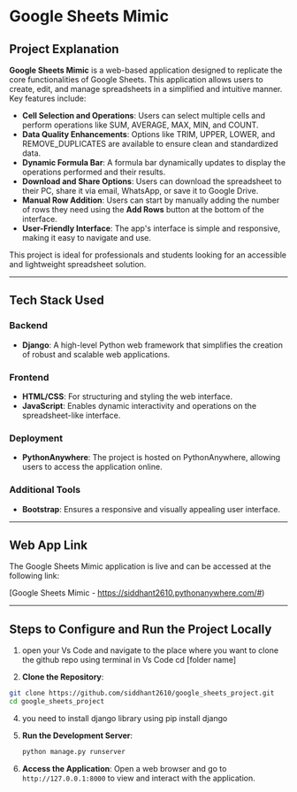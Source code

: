 # Google Sheets Mimic

## Project Explanation

**Google Sheets Mimic** is a web-based application designed to replicate the core functionalities of Google Sheets. This application allows users to create, edit, and manage spreadsheets in a simplified and intuitive manner. Key features include:

- **Cell Selection and Operations**: Users can select multiple cells and perform operations like SUM, AVERAGE, MAX, MIN, and COUNT.
- **Data Quality Enhancements**: Options like TRIM, UPPER, LOWER, and REMOVE_DUPLICATES are available to ensure clean and standardized data.
- **Dynamic Formula Bar**: A formula bar dynamically updates to display the operations performed and their results.
- **Download and Share Options**: Users can download the spreadsheet to their PC, share it via email, WhatsApp, or save it to Google Drive.
- **Manual Row Addition**: Users can start by manually adding the number of rows they need using the **Add Rows** button at the bottom of the interface.
- **User-Friendly Interface**: The app's interface is simple and responsive, making it easy to navigate and use.

This project is ideal for professionals and students looking for an accessible and lightweight spreadsheet solution.

---

## Tech Stack Used

### Backend
- **Django**: A high-level Python web framework that simplifies the creation of robust and scalable web applications.

### Frontend
- **HTML/CSS**: For structuring and styling the web interface.
- **JavaScript**: Enables dynamic interactivity and operations on the spreadsheet-like interface.

### Deployment
- **PythonAnywhere**: The project is hosted on PythonAnywhere, allowing users to access the application online.

### Additional Tools
- **Bootstrap**: Ensures a responsive and visually appealing user interface.

---

## Web App Link

The Google Sheets Mimic application is live and can be accessed at the following link:

[Google Sheets Mimic - https://siddhant2610.pythonanywhere.com/#)

---

## Steps to Configure and Run the Project Locally

1. open your Vs Code and navigate to the place where you want to clone the github repo using terminal in Vs Code
   cd [folder name]

3.  **Clone the Repository**:
   ```bash
   git clone https://github.com/siddhant2610/google_sheets_project.git
   cd google_sheets_project
   ```

4. you need to install  django library using
     pip install django 
    


6. **Run the Development Server**:
   ```bash
   python manage.py runserver
   ```

7. **Access the Application**:
   Open a web browser and go to `http://127.0.0.1:8000` to view and interact with the application.


